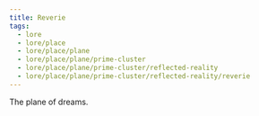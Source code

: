 ```yaml
---
title: Reverie
tags:
  - lore
  - lore/place
  - lore/place/plane
  - lore/place/plane/prime-cluster
  - lore/place/plane/prime-cluster/reflected-reality
  - lore/place/plane/prime-cluster/reflected-reality/reverie
---
```


The plane of dreams.
